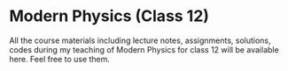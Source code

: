 # Modern Physics (Class 12)
All the course materials including lecture notes, assignments, solutions, codes during my teaching of Modern Physics for class 12 will be available here. Feel free to use them.
